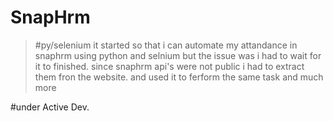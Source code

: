 # SnapHrm

> #py/selenium it started so that i can automate my attandance in snaphrm using python and selnium but the issue was i had to wait for it to finished. since snaphrm api's were not public i had to extract them fron the website. and used it to ferform the same task and much more

#under Active Dev.
